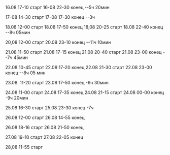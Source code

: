 16.08 17-10 старт
16-08 22-30 конец
--5ч 20мин

17-08 14-30 старт
17-08 17-30 конец
--3ч

18.08 12-00 старт
18.08 17-50 конец
18,08 20-25 старт
18.08 22-40 конец
--8ч 05мин

20,08 12-00 старт
20.08 23-10 конец
--11ч 10мин

21.08 11-50 старт
21.08 17-15 конец
21.08 20-40 старт
21.08 23-00 конец
--7ч 45мин

22.08 10-45 старт
22.08 17-20 конец
22.08 21-30 старт
22.08 23-00 конец
--8ч 05 мин

23.08. 11-20 старт
23.08 17-50 конец
-6ч 30мин

24.08 11-00 старт
24.08 17-35 конец
24.08 21-15 старт
24.08 00-00 конец
-9ч 20мин

25.08 16-30 старт
25.08 23-30 конец
-7ч

26.08 12-00 старт
26.08 14-55 конец

26.08 18-16 старт
26.08 21-50 конец

27.08 19-10 старт
27.08 22-05 конец

28,08 11-55 старт